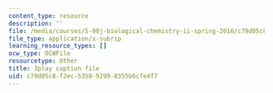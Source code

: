 ```yaml
---
content_type: resource
description: ''
file: /media/courses/5-08j-biological-chemistry-ii-spring-2016/c79d05c8f2ec535892998355b6cfe4f7_jg7XtfWa_Yg.vtt
file_type: application/x-subrip
learning_resource_types: []
ocw_type: OCWFile
resourcetype: Other
title: 3play caption file
uid: c79d05c8-f2ec-5358-9299-8355b6cfe4f7
---
```

